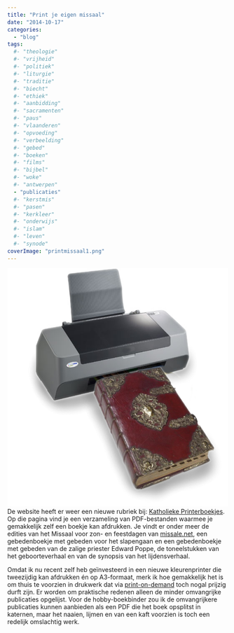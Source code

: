 ```yaml
---
title: "Print je eigen missaal"
date: "2014-10-17"
categories: 
  - "blog"
tags:
  #- "theologie"
  #- "vrijheid"
  #- "politiek"
  #- "liturgie"
  #- "traditie"
  #- "biecht"
  #- "ethiek"
  #- "aanbidding"
  #- "sacramenten"
  #- "paus"
  #- "vlaanderen"
  #- "opvoeding"
  #- "verbeelding"
  #- "gebed"
  #- "boeken"
  #- "films"
  #- "bijbel"
  #- "woke"
  #- "antwerpen"
  - "publicaties"
  #- "kerstmis"
  #- "pasen"
  #- "kerkleer"
  #- "onderwijs"
  #- "islam"
  #- "leven"
  #- "synode"
coverImage: "printmissaal1.png"
---
```


[![print-missaal](images/printmissaal1.png?w=277)](/katholieke-printerboekjes/)De website heeft er weer een nieuwe rubriek bij: [Katholieke Printerboekjes](/katholieke-printerboekjes/). Op die pagina vind je een verzameling van PDF-bestanden waarmee je gemakkelijk zelf een boekje kan afdrukken. Je vindt er onder meer de edities van het Missaal voor zon- en feestdagen van [missale.net](http://www.missale.net/nl), een gebedenboekje met gebeden voor het slapengaan en een gebedenboekje met gebeden van de zalige priester Edward Poppe, de toneelstukken van het geboorteverhaal en van de synopsis van het lijdensverhaal.

Omdat ik nu recent zelf heb geïnvesteerd in een nieuwe kleurenprinter die tweezijdig kan afdrukken én op A3-formaat, merk ik hoe gemakkelijk het is om thuis te voorzien in drukwerk dat via [print-on-demand](/page/katholieke-printerboekjes/) toch nogal prijzig durft zijn. Er worden om praktische redenen alleen de minder omvangrijke publicaties opgelijst. Voor de hobby-boekbinder zou ik de omvangrijkere publicaties kunnen aanbieden als een PDF die het boek opsplitst in katernen, maar het naaien, lijmen en van een kaft voorzien is toch een redelijk omslachtig werk.
